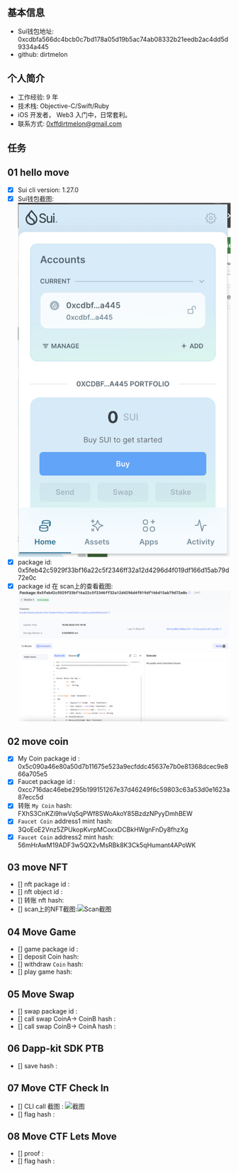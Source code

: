 ## 基本信息
- Sui钱包地址: 0xcdbfa566dc4bcb0c7bd178a05d19b5ac74ab08332b21eedb2ac4dd5d9334a445
- github: dirtmelon

## 个人简介
- 工作经验: 9 年
- 技术栈: Objective-C/Swift/Ruby
- iOS 开发者， Web3 入门中，日常套利。
- 联系方式: 0xffdirtmelon@gmail.com

## 任务

##   01 hello move  
- [x] Sui cli version: 1.27.0
- [x] Sui钱包截图: ![Sui钱包截图](./images/sui_wallet.png)
- [x] package id: 0x5feb42c5929f33bf16a22c5f2346ff32a12d4296d4f019df166d15ab79d72e0c
- [x] package id 在 scan上的查看截图:![Scan截图](./images/task1_testnet_package.png)

##   02 move coin
- [x] My Coin package id : 0x5c090a46e80a50d7b11675e523a9ecfddc45637e7b0e81368dcec9e866a705e5
- [x] Faucet package id : 0xcc716dac46ebe295b199151267e37d46249f6c59803c63a53d0e1623a87ecc5d
- [x] 转账 `My Coin` hash: FXhS3CnKZi9hwVq5qPWf8SWoAkoY85BzdzNPyyDmhBEW
- [x] `Faucet Coin` address1 mint hash: 3QoEoE2Vnz5ZPUkopKvrpMCoxxDCBkHWgnFnDy8fhzXg
- [x] `Faucet Coin` address2 mint hash: 56mHrAwM19ADF3w5QX2vMsRBk8K3Ck5qHumant4APoWK

##   03 move NFT
- [] nft package id :
- [] nft object id : 
- [] 转账 nft  hash:
- [] scan上的NFT截图:![Scan截图](./images/你的图片地址)

##   04 Move Game
- [] game package id :
- [] deposit Coin hash:
- [] withdraw `Coin` hash:
- [] play game hash:

##   05 Move Swap
- [] swap package id :
- [] call swap CoinA-> CoinB  hash :
- [] call swap CoinB-> CoinA  hash :

##   06 Dapp-kit SDK PTB
- [] save hash :

##   07 Move CTF Check In
- [] CLI call 截图 : ![截图](./images/你的图片地址)
- [] flag hash :

##   08 Move CTF Lets Move
- [] proof : 
- [] flag hash :
